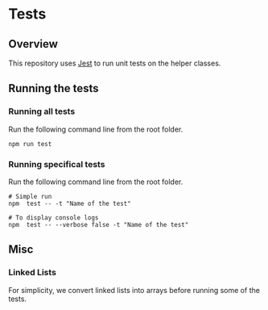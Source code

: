 # Tests

## Overview
This repository uses [Jest](https://jestjs.io/) to run unit tests on the helper classes.

## Running the tests
### Running all tests
Run the following command line from the root folder.
```
npm run test
```

### Running specifical tests
Run the following command line from the root folder.
```
# Simple run
npm  test -- -t "Name of the test"

# To display console logs
npm  test -- --verbose false -t "Name of the test"
```

## Misc
### Linked Lists
For simplicity, we convert linked lists into arrays before running some of the tests.
